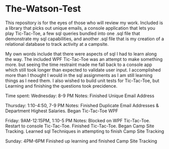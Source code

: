 # The-Watson-Test
This repository is for the eyes of those who will review my work. Included is a library that picks out unique emails, a console application that lets you play Tic-Tac-Toe, a few sql queries bundled into one .sql file that demonstrate my sql capabilities, and another .sql file that is my creation of a relational database to track activity at a campsite.

My own words include that there were aspects of sql I had to learn along the way. The included WPF Tic-Tac-Toe was an attempt to make something more. but seeing the time restraint made me fall back to a console app which still took longer than expected to validate user input. I accomplished more than I thought I would in the sql assignments as I am still learning things as I need them. I also wished to build unit tests for Tic-Tac-Toe, but Learning and finishing the questions took precidence.

Time spent:
Wednesday: 8-9 PM
Notes: Finished Unique Email Address

Thursday: 1:10-4:50, 7-9 PM
Notes: Finished Duplicate Email Addresses & Department Highest Salaries. Began Tic-Tac-Toe WPF

Friday: 9AM-12:15PM, 1:10-5 PM
Notes: Blocked on WPF Tic-Tac-Toe. Restart to console Tic-Tac-Toe. Finished Tic-Tac-Toe. Began Camp Site Tracking. Learned sql Techniques in attempting to finish Camp Site Tracking

Sunday: 4PM-6PM
Finished up learning and finished Camp Site Tracking
